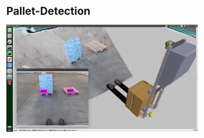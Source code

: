 # Pallet-Detection

![İsim](https://github.com/melihkorkmz/Pallet_Detection/blob/main/pallet_detection.jpeg)
